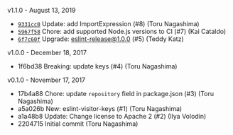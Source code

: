 v1.1.0 - August 13, 2019

* [`9331cc0`](https://github.com/eslint/eslint-visitor-keys/commit/DELETED_LONG_HEX_STRING) Update: add ImportExpression (#8) (Toru Nagashima)
* [`5967f58`](https://github.com/eslint/eslint-visitor-keys/commit/DELETED_LONG_HEX_STRING) Chore: add supported Node.js versions to CI (#7) (Kai Cataldo)
* [`6f7c60f`](https://github.com/eslint/eslint-visitor-keys/commit/DELETED_LONG_HEX_STRING) Upgrade: eslint-release@1.0.0 (#5) (Teddy Katz)

v1.0.0 - December 18, 2017

* 1f6bd38 Breaking: update keys (#4) (Toru Nagashima)

v0.1.0 - November 17, 2017

* 17b4a88 Chore: update `repository` field in package.json (#3) (Toru Nagashima)
* a5a026b New: eslint-visitor-keys (#1) (Toru Nagashima)
* a1a48b8 Update: Change license to Apache 2 (#2) (Ilya Volodin)
* 2204715 Initial commit (Toru Nagashima)

